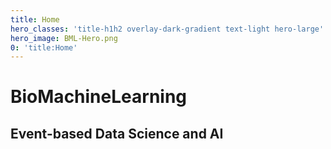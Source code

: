 ```yaml
---
title: Home
hero_classes: 'title-h1h2 overlay-dark-gradient text-light hero-large'
hero_image: BML-Hero.png
0: 'title:Home'
---
```


# BioMachineLearning
## Event-based Data Science and AI

